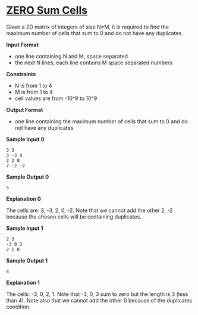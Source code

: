 # [ZERO Sum Cells](https://www.hackerrank.com/contests/cmpn302-s2022-lab1/challenges/zero-sum-cells/problem)

Given a 2D matrix of integers of size N*M, it is required to find the maximum number of cells that sum to 0 and do not have any duplicates.

**Input Format**

- one line containing N and M, space separated
- the next N lines, each line contains M space separated numbers

**Constraints**

- N is from 1 to 4
- M is from 1 to 4
- cell values are from -10^9 to 10^9

**Output Format**

- one line containing the maximum number of cells that sum to 0 and do not have any duplicates

**Sample Input 0**
```
3 3
3 -3 4
2 2 0
7 -2 -2
```

**Sample Output 0**

```
5
```

**Explanation 0**

The cells are: 3, -3, 2, 0, -2. Note that we cannot add the other 2, -2 because the chosen cells will be containing duplicates.

**Sample Input 1**
```
2 3
-3 0 3 
2 1 0
```

**Sample Output 1**

```
4
```

**Explanation 1**

The cells: -3, 0, 2, 1. Note that -3, 0, 3 sum to zero but the length is 3 (less than 4). Note also that we cannot add the other 0 because of the duplicates condition.